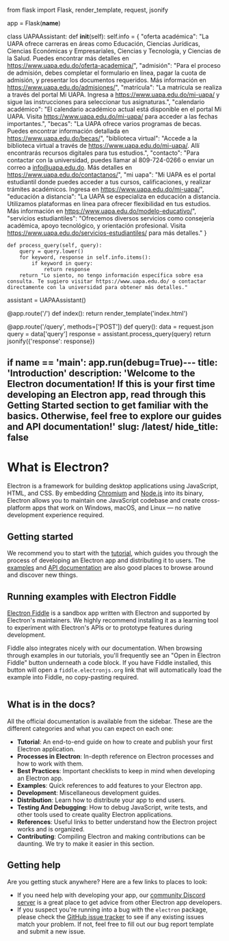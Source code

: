 from flask import Flask, render_template, request, jsonify

app = Flask(__name__)

class UAPAAssistant:
    def __init__(self):
        self.info = {
            "oferta académica": "La UAPA ofrece carreras en áreas como Educación, Ciencias Jurídicas, Ciencias Económicas y Empresariales, Ciencias y Tecnología, y Ciencias de la Salud. Puedes encontrar más detalles en https://www.uapa.edu.do/oferta-academica/",
            "admisión": "Para el proceso de admisión, debes completar el formulario en línea, pagar la cuota de admisión, y presentar los documentos requeridos. Más información en https://www.uapa.edu.do/admisiones/",
            "matrícula": "La matrícula se realiza a través del portal Mi UAPA. Ingresa a https://www.uapa.edu.do/mi-uapa/ y sigue las instrucciones para seleccionar tus asignaturas.",
            "calendario académico": "El calendario académico actual está disponible en el portal Mi UAPA. Visita https://www.uapa.edu.do/mi-uapa/ para acceder a las fechas importantes.",
            "becas": "La UAPA ofrece varios programas de becas. Puedes encontrar información detallada en https://www.uapa.edu.do/becas/",
            "biblioteca virtual": "Accede a la biblioteca virtual a través de https://www.uapa.edu.do/mi-uapa/. Allí encontrarás recursos digitales para tus estudios.",
            "contacto": "Para contactar con la universidad, puedes llamar al 809-724-0266 o enviar un correo a info@uapa.edu.do. Más detalles en https://www.uapa.edu.do/contactanos/",
            "mi uapa": "Mi UAPA es el portal estudiantil donde puedes acceder a tus cursos, calificaciones, y realizar trámites académicos. Ingresa en https://www.uapa.edu.do/mi-uapa/",
            "educación a distancia": "La UAPA se especializa en educación a distancia. Utilizamos plataformas en línea para ofrecer flexibilidad en tus estudios. Más información en https://www.uapa.edu.do/modelo-educativo/",
            "servicios estudiantiles": "Ofrecemos diversos servicios como consejería académica, apoyo tecnológico, y orientación profesional. Visita https://www.uapa.edu.do/servicios-estudiantiles/ para más detalles."
        }

    def process_query(self, query):
        query = query.lower()
        for keyword, response in self.info.items():
            if keyword in query:
                return response
        return "Lo siento, no tengo información específica sobre esa consulta. Te sugiero visitar https://www.uapa.edu.do/ o contactar directamente con la universidad para obtener más detalles."

assistant = UAPAAssistant()

@app.route('/')
def index():
    return render_template('index.html')

@app.route('/query', methods=['POST'])
def query():
    data = request.json
    query = data['query']
    response = assistant.process_query(query)
    return jsonify({'response': response})

if __name__ == '__main__':
    app.run(debug=True)---
title: 'Introduction'
description: 'Welcome to the Electron documentation! If this is your first time developing an Electron app, read through this Getting Started section to get familiar with the basics. Otherwise, feel free to explore our guides and API documentation!'
slug: /latest/
hide_title: false
---

# What is Electron?

Electron is a framework for building desktop applications using JavaScript,
HTML, and CSS. By embedding [Chromium][chromium] and [Node.js][node] into its
binary, Electron allows you to maintain one JavaScript codebase and create
cross-platform apps that work on Windows, macOS, and Linux — no native development
experience required.

## Getting started

We recommend you to start with the [tutorial][], which guides you through the
process of developing an Electron app and distributing it to users.
The [examples][] and [API documentation][] are also good places to browse around
and discover new things.

## Running examples with Electron Fiddle

[Electron Fiddle][fiddle] is a sandbox app written with Electron and supported by
Electron's maintainers. We highly recommend installing it as a learning tool to
experiment with Electron's APIs or to prototype features during development.

Fiddle also integrates nicely with our documentation. When browsing through examples
in our tutorials, you'll frequently see an "Open in Electron Fiddle" button underneath
a code block. If you have Fiddle installed, this button will open a
`fiddle.electronjs.org` link that will automatically load the example into Fiddle,
no copy-pasting required.

```fiddle docs/fiddles/quick-start
```

## What is in the docs?

All the official documentation is available from the sidebar. These
are the different categories and what you can expect on each one:

- **Tutorial**: An end-to-end guide on how to create and publish your first Electron
  application.
- **Processes in Electron**: In-depth reference on Electron processes and how to work with them.
- **Best Practices**: Important checklists to keep in mind when developing an Electron app.
- **Examples**: Quick references to add features to your Electron app.
- **Development**: Miscellaneous development guides.
- **Distribution**: Learn how to distribute your app to end users.
- **Testing And Debugging**: How to debug JavaScript, write tests, and other tools used
  to create quality Electron applications.
- **References**: Useful links to better understand how the Electron project works
  and is organized.
- **Contributing**: Compiling Electron and making contributions can be daunting.
  We try to make it easier in this section.

## Getting help

Are you getting stuck anywhere? Here are a few links to places to look:

- If you need help with developing your app, our [community Discord server][discord]
  is a great place to get advice from other Electron app developers.
- If you suspect you're running into a bug with the `electron` package, please check
  the [GitHub issue tracker][issue-tracker] to see if any existing issues match your
  problem. If not, feel free to fill out our bug report template and submit a new issue.

<!-- Links -->

[tutorial]: tutorial-1-prerequisites.md
[api documentation]: ../api/app.md
[chromium]: https://www.chromium.org/
[discord]: https://discord.gg/electronjs
[examples]: examples.md
[fiddle]: https://www.electronjs.org/fiddle
[issue-tracker]: https://github.com/electron/electron/issues
[node]: https://nodejs.org/
